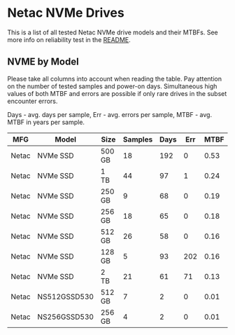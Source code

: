 Netac NVMe Drives
=================

This is a list of all tested Netac NVMe drive models and their MTBFs. See more
info on reliability test in the [README](https://github.com/linuxhw/SMART).

NVME by Model
------------

Please take all columns into account when reading the table. Pay attention on the
number of tested samples and power-on days. Simultaneous high values of both MTBF
and errors are possible if only rare drives in the subset encounter errors.

Days - avg. days per sample,
Err  - avg. errors per sample,
MTBF - avg. MTBF in years per sample.

| MFG       | Model              | Size   | Samples | Days  | Err   | MTBF |
|-----------|--------------------|--------|---------|-------|-------|------|
| Netac     | NVMe SSD           | 500 GB | 18      | 192   | 0     | 0.53   |
| Netac     | NVMe SSD           | 1 TB   | 44      | 97    | 1     | 0.24   |
| Netac     | NVMe SSD           | 250 GB | 9       | 68    | 0     | 0.19   |
| Netac     | NVMe SSD           | 256 GB | 18      | 65    | 0     | 0.18   |
| Netac     | NVMe SSD           | 512 GB | 26      | 58    | 0     | 0.16   |
| Netac     | NVMe SSD           | 128 GB | 5       | 93    | 202   | 0.16   |
| Netac     | NVMe SSD           | 2 TB   | 21      | 61    | 71    | 0.13   |
| Netac     | NS512GSSD530       | 512 GB | 7       | 2     | 0     | 0.01   |
| Netac     | NS256GSSD530       | 256 GB | 4       | 2     | 0     | 0.01   |
